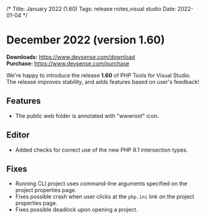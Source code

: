 /*
Title: January 2022 (1.60)
Tags: release notes,visual studio
Date: 2022-01-04
*/

# December 2022 (version 1.60)

**Downloads:** https://www.devsense.com/download<br/>
**Purchase:** https://www.devsense.com/purchase

We're happy to introduce the release **1.60** of PHP Tools for Visual Studio. The release improves stability, and adds features based on user's feedback!

## Features

- The public web folder is annotated with "wwwroot" icon.

## Editor

- Added checks for correct use of the new PHP 8.1 intersection types.

## Fixes

- Running CLI project uses command-line arguments specified on the project properties page.
- Fixes possible crash when user clicks at the `php.ini` link on the project properties page.
- Fixes possible deadlock upon opening a project.
